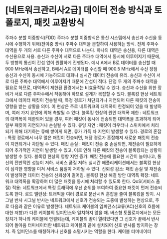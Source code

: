 # [네트워크관리사2급] 데이터 전송 방식과 토폴로지, 패킷 교환방식

주파수 분할 이중방식(FDD)
주파수 분할 이중방식은 통신 시스템에서 송신과 수신을 동시에 수행하기 위해(전이중 방식) 주파수 대역을 분할하여 사용하는 방식.
전체 주파수 대역을 두 개의 서로 다른 주파수 대역으로 나눈다. 하나의 대역은 송신용, 다른 대역은 수신용으로 사용.
송신과 수신이 서로 다른 주파수 대역에서 동시에 이루어지기 때문에, 두 방향의 통신이 간섭 없이 원활하게 진행된다.
예시
A에서 B로 데이터를 송신할 때 900 MHz에서 송신하고, B에서 A로 데이터를 수신할 때 900.5 MHz에서 수신
장점
송신과 수신이 동시에 가능하므로 대화나 실시간 데이터 전송에 유리.
송신과 수신이 서로 다른 주파수 대역에서 이루어지기 때문에 간섭이 적다.
단점
두 개의 주파수 대역을 필요로 하므로, 대역폭이 제한된 환경에서는 비효율적일 수 있다.
송신과 수신을 위한 장비가 서로 다른 주파수에서 작동해야 하므로 설계가 복잡할 수 있다.
블록킹 현상
네트워크에서 데이터 패킷이 전송될 때, 특정 경로가 차단되거나 지연되어 다른 패킷의 전송이 영향을 받는 상황을 의미.
이 현상은 주로 네트워크의 대역폭이 한정되어 있을 때 발생하며, 여러 가지 요인에 의해 촉발될 수 있다.
블록킹 현상의 원인
대역폭 제한 : 네트워크의 대역폭이 제한되어 있을 경우, 여러 패킷이 동시에 전송되면 대역폭을 초과하게 되어 일부 패킷이 지연되거나 손실될 수 있다.
큐잉 지연 : 패킷이 라우터나 스위치에서 처리되기 위해 대기하는 큐에 쌓이게 되면, 큐가 가득 차 지연이 발생할 수 있다.
경로의 혼잡 : 특정 경로에서 너무 많은 패킷이 전송되면, 해당 경로가 혼잡해져 새로운 패킷의 전송이 지연되거나 차단될 수 있다.
패킷 손실 : 패킷이 전송 중 손실되면, 재전송이 필요하게 되어 추가적인 지연이 발생할 수 있고, 이로 인해 다른 패킷의 전송이 블록킹되는 상황이 발생할 수 있다.
블록킹 현상의 영향
지연 증가: 패킷 전송에 필요한 시간이 늘어나고, 통신의 전반적인 성능이 저하.
서비스 품질 저하: 실시간 애플리케이션에서는 블록킹 현상이 심각한 영향을 미쳐 서비스 품질이 저하될 수 있다.
신뢰성 감소: 패킷 손실 및 재전송이 발생하면 데이터 전송의 신뢰성이 떨어짐.
블록킹 현상 해결 방안
대역폭 확장: 네트워크 대역폭을 확장하여 더 많은 패킷을 동시에 처리할 수 있도록 한다.
QoS(서비스 품질) 적용: 네트워크에서 특정 트래픽에 우선 순위를 부여하여 중요한 패킷이 먼저 전송되도록 한다.
로드 밸런싱: 트래픽을 여러 경로로 분산시켜 혼잡을 줄여 블록킹을 방지.
시그널 반사
시그널 반사는 네트워크에서 신호가 전송되는 도중에 발생하는 현상으로, 주로 다음과 같은 이유로 발생한다.
네트워크 케이블의 임피던스(교류(AC)신호의 흐름에 대한 저항)가 다른 케이블의 임피던스와 일치하지 않을 때.
버스형 토폴로지에서는 모든 장치가 하나의 케이블에 연결되는데, 케이블의 끝이 열려있다면 그 신호가 끝에서 반사되어 돌아옴
터미네이터란
네트워크 케이블의 끝에 설치되어 신호 반사를 방지하는 장치. 즉 임피던스를 매칭하거나 신호를 소멸시키는 역할을 한다.
케이블 터미네이터